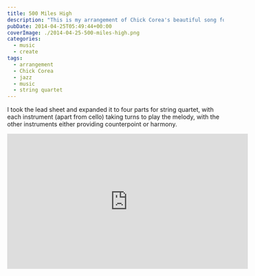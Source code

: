 ```yaml
---
title: 500 Miles High
description: "This is my arrangement of Chick Corea's beautiful song for string quartet."
pubDate: 2014-04-25T05:49:44+00:00
coverImage: ./2014-04-25-500-miles-high.png
categories:
  - music
  - create
tags:
  - arrangement
  - Chick Corea
  - jazz
  - music
  - string quartet
---
```


I took the lead sheet and expanded it to four parts for string quartet, with each instrument (apart from cello) taking turns to play the melody, with the other instruments either providing counterpoint or harmony.

<iframe width="560" height="315" src="https://www.youtube.com/embed/2DwylhvPxu0" title="YouTube video player" frameborder="0" allow="accelerometer; autoplay; clipboard-write; encrypted-media; gyroscope; picture-in-picture" allowfullscreen></iframe>
